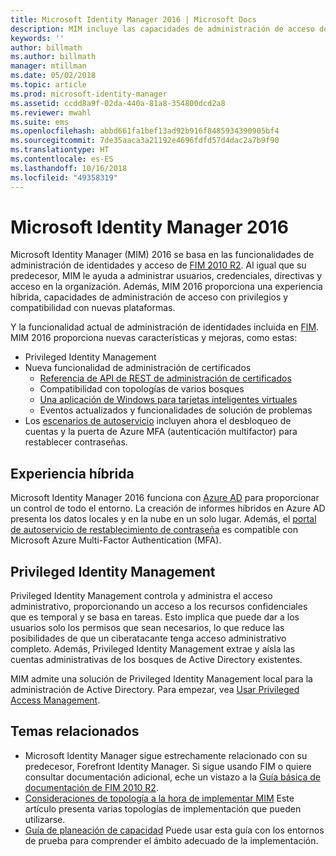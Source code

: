 ```yaml
---
title: Microsoft Identity Manager 2016 | Microsoft Docs
description: MIM incluye las capacidades de administración de acceso de FIM 2010 y le ayuda a administrar usuarios, credenciales, directivas y acceso dentro de su organización.
keywords: ''
author: billmath
ms.author: billmath
manager: mtillman
ms.date: 05/02/2018
ms.topic: article
ms.prod: microsoft-identity-manager
ms.assetid: ccdd8a9f-02da-440a-81a8-354800dcd2a8
ms.reviewer: mwahl
ms.suite: ems
ms.openlocfilehash: abbd661fa1bef13ad92b916f8485934390905bf4
ms.sourcegitcommit: 7de35aaca3a21192e4696fdfd57d4dac2a7b9f90
ms.translationtype: HT
ms.contentlocale: es-ES
ms.lasthandoff: 10/16/2018
ms.locfileid: "49358319"
---
```

# <a name="microsoft-identity-manager-2016"></a>Microsoft Identity Manager 2016

Microsoft Identity Manager (MIM) 2016 se basa en las funcionalidades de administración de identidades y acceso de [FIM 2010 R2](https://technet.microsoft.com/library/jj133885.aspx). Al igual que su predecesor, MIM le ayuda a administrar usuarios, credenciales, directivas y acceso en la organización.  Además, MIM 2016 proporciona una experiencia híbrida, capacidades de administración de acceso con privilegios y compatibilidad con nuevas plataformas.

Y la funcionalidad actual de administración de identidades incluida en [FIM](https://technet.microsoft.com/library/jj133868). MIM 2016 proporciona nuevas características y mejoras, como estas:

- Privileged Identity Management
- Nueva funcionalidad de administración de certificados
  - [Referencia de API de REST de administración de certificados](./reference/certificate-management-rest-api-reference.md)
  - Compatibilidad con topologías de varios bosques
  - [Una aplicación de Windows para tarjetas inteligentes virtuales](working-with-mim-certificate-manager.md)
  - Eventos actualizados y funcionalidades de solución de problemas 
- Los [escenarios de autoservicio](working-with-self-service-password-reset.md) incluyen ahora el desbloqueo de cuentas y la puerta de Azure MFA (autenticación multifactor) para restablecer contraseñas.

## <a name="hybrid-experience"></a>Experiencia híbrida

Microsoft Identity Manager 2016 funciona con [Azure AD](https://docs.microsoft.com/azure/active-directory/active-directory-whatis) para proporcionar un control de todo el entorno. La creación de informes híbridos en Azure AD presenta los datos locales y en la nube en un solo lugar. Además, el [portal de autoservicio de restablecimiento de contraseña](working-with-self-service-password-reset.md) es compatible con Microsoft Azure Multi-Factor Authentication (MFA).

## <a name="privileged-identity-management"></a>Privileged Identity Management

Privileged Identity Management controla y administra el acceso administrativo, proporcionando un acceso a los recursos confidenciales que es temporal y se basa en tareas. Esto implica que puede dar a los usuarios solo los permisos que sean necesarios, lo que reduce las posibilidades de que un ciberatacante tenga acceso administrativo completo. Además, Privileged Identity Management extrae y aísla las cuentas administrativas de los bosques de Active Directory existentes.

MIM admite una solución de Privileged Identity Management local para la administración de Active Directory. Para empezar, vea [Usar Privileged Access Management](./pam/privileged-identity-management-for-active-directory-domain-services.md).

## <a name="related-topics"></a>Temas relacionados

- Microsoft Identity Manager sigue estrechamente relacionado con su predecesor, Forefront Identity Manager. Si sigue usando FIM o quiere consultar documentación adicional, eche un vistazo a la [Guía básica de documentación de FIM 2010 R2](https://technet.microsoft.com/library/jj133885.aspx).
- [Consideraciones de topología a la hora de implementar MIM](topology-considerations.md) Este artículo presenta varias topologías de implementación que pueden utilizarse.
- [Guía de planeación de capacidad](capacity-planning-guide.md) Puede usar esta guía con los entornos de prueba para comprender el ámbito adecuado de la implementación.
